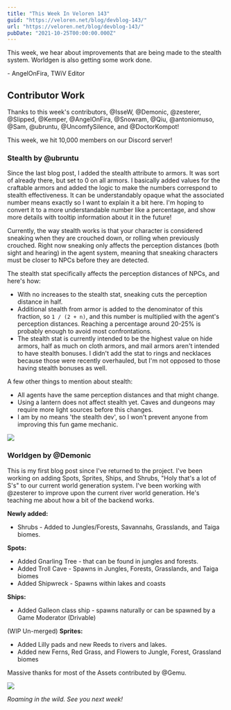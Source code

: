 ```yaml
---
title: "This Week In Veloren 143"
guid: "https://veloren.net/blog/devblog-143/"
url: "https://veloren.net/blog/devblog-143/"
pubDate: "2021-10-25T00:00:00.000Z"
---
```


This week, we hear about improvements that are being made to the stealth system. Worldgen is also getting some work done.

\- AngelOnFira, TWiV Editor

## Contributor Work

Thanks to this week's contributors, @IsseW, @Demonic, @zesterer, @Slipped, @Kemper, @AngelOnFira, @Snowram, @Qiu, @antoniomuso, @Sam, @ubruntu, @UncomfySilence, and @DoctorKompot!

This week, we hit 10,000 members on our Discord server!

### Stealth by @ubruntu

Since the last blog post, I added the stealth attribute to armors. It was sort of already there, but set to 0 on all armors. I basically added values for the craftable armors and added the logic to make the numbers correspond to stealth effectiveness. It can be understandably opaque what the associated number means exactly so I want to explain it a bit here. I'm hoping to convert it to a more understandable number like a percentage, and show more details with tooltip information about it in the future!

Currently, the way stealth works is that your character is considered sneaking when they are crouched down, or rolling when previously crouched. Right now sneaking only affects the perception distances (both sight and hearing) in the agent system, meaning that sneaking characters must be closer to NPCs before they are detected.

The stealth stat specifically affects the perception distances of NPCs, and here's how:

- With no increases to the stealth stat, sneaking cuts the perception distance in half.
- Additional stealth from armor is added to the denominator of this fraction, so `1 / (2 + n)`, and this number is multiplied with the agent's perception distances. Reaching a percentage around 20-25% is probably enough to avoid most confrontations.
- The stealth stat is currently intended to be the highest value on hide armors, half as much on cloth armors, and mail armors aren't intended to have stealth bonuses. I didn't add the stat to rings and necklaces because those were recently overhauled, but I'm not opposed to those having stealth bonuses as well.

A few other things to mention about stealth:

- All agents have the same perception distances and that might change.
- Using a lantern does not affect stealth yet. Caves and dungeons may require more light sources before this changes.
- I am by no means 'the stealth dev', so I won't prevent anyone from improving this fun game mechanic.

![](https://s3.eu-central-2.wasabisys.com/veloren-blog/cdn/523568428905398283/903271190548873266/screenshot_1635426929782.png)

### Worldgen by @Demonic

This is my first blog post since I've returned to the project. I've been working on adding Spots, Sprites, Ships, and Shrubs, "Holy that's a lot of S's" to our current world generation system. I've been working with @zesterer to improve upon the current river world generation. He's teaching me about how a bit of the backend works.

**Newly added:**

- Shrubs - Added to Jungles/Forests, Savannahs, Grasslands, and Taiga biomes.

**Spots:**

- Added Gnarling Tree - that can be found in jungles and forests.
- Added Troll Cave - Spawns in Jungles, Forests, Grasslands, and Taiga biomes
- Added Shipwreck - Spawns within lakes and coasts

**Ships:**

- Added Galleon class ship - spawns naturally or can be spawned by a Game Moderator (Drivable)

(WIP Un-merged) **Sprites:**

- Added Lilly pads and new Reeds to rivers and lakes.
- Added new Ferns, Red Grass, and Flowers to Jungle, Forest, Grassland biomes

Massive thanks for most of the Assets contributed by @Gemu.

![](https://s3.eu-central-2.wasabisys.com/veloren-blog/cdn/523568428905398283/903560033802022922/unknown.png)

_Roaming in the wild. See you next week!_
